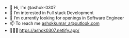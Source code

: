 - 👋 Hi, I’m @ashok-0307
- 👀 I’m interested in Full stack Development
- 🌱 I’m currently looking for openings in Software Engineer
- 📫 To reach me ashokkumar_a@outlook.com
- 👨🏼‍💻 https://ashok0307.netlify.app/

<!---
ashok-0307/ashok-0307 is a ✨ special ✨ repository because its `README.md` (this file) appears on your GitHub profile.
You can click the Preview link to take a look at your changes.
--->
